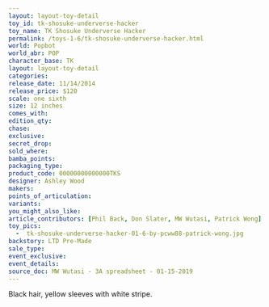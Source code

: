 ```yaml
---
layout: layout-toy-detail 
toy_id: tk-shosuke-underverse-hacker
toy_name: TK Shosuke Underverse Hacker
permalink: /toys-1-6/tk-shosuke-underverse-hacker.html
world: Popbot
world_abr: POP
character_base: TK
layout: layout-toy-detail
categories: 
release_date: 11/14/2014
release_price: $120 
scale: one sixth
size: 12 inches
comes_with: 
edition_qty: 
chase: 
exclusive: 
secret_drop: 
sold_where: 
bamba_points: 
packaging_type: 
product_code: 00000000000000TKS
designer: Ashley Wood
makers: 
points_of_articulation: 
variants: 
you_might_also_like: 
article_contributors: [Phil Back, Don Slater, MW Wutasi, Patrick Wong]
toy_pics: 
  -  tk-shosuke-underverse-hacker-01-6-by-pcww88-patrick-wong.jpg
backstory: LTD Pre-Made
sale_type: 
event_exclusive: 
event_details: 
source_doc: MW Wutasi - 3A spreadsheet - 01-15-2019
---
```

Black hair, yellow sleeves with white stripe.